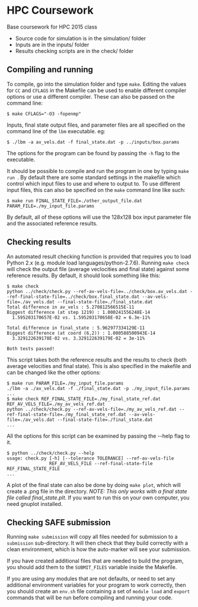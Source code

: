 # HPC Coursework

Base coursework for HPC 2015 class

* Source code for simulation is in the simulation/ folder
* Inputs are in the inputs/ folder
* Results checking scripts are in the check/ folder

## Compiling and running

To compile, go into the simulation folder and type `make`. Editing the values for `CC` and `CFLAGS` in the Makefile can be used to enable different compiler options or use a different compiler. These can also be passed on the command line:

    $ make CFLAGS="-O3 -fopenmp"

Inputs, final state output files, and parameter files are all specified on the command line of the `lbm` executable. eg:

    $ ./lbm -a av_vels.dat -f final_state.dat -p ../inputs/box.params

The options for the program can be found by passing the `-h` flag to the executable.

It should be possible to compile and run the program in one by typing `make run `. By default there are some standard settings in the makefile which control which input files to use and where to output to. To use different input files, this can also be specified on the `make` command line like such:

    $ make run FINAL_STATE_FILE=./other_output_file.dat PARAM_FILE=./my_input_file.params

By default, all of these options will use the 128x128 box input parameter file and the associated reference results.

## Checking results

An automated result checking function is provided that requires you to load Python 2.x (e.g. module load languages/python-2.7.6). Running `make check` will check the output file (average veclocities and final state) against some reference results. By default, it should look something like this:

    $ make check
    python ../check/check.py --ref-av-vels-file=../check/box.av_vels.dat --ref-final-state-file=../check/box.final_state.dat --av-vels-file=./av_vels.dat --final-state-file=./final_state.dat
    Total difference in av_vels : 5.270812566515E-11
    Biggest difference (at step 1219) : 1.000241556248E-14
      1.595203170657E-02 vs. 1.595203170658E-02 = 6.3e-11%

    Total difference in final_state : 5.962977334129E-11
    Biggest difference (at coord (6,2)) : 1.000588500943E-14
      3.329122639178E-02 vs. 3.329122639179E-02 = 3e-11%

    Both tests passed!

This script takes both the reference results and the results to check (both average velocities and final state). This is also specified in the makefile and can be changed like the other options:

    $ make run PARAM_FILE=./my_input_file.params
    ./lbm -a ./av_vels.dat -f ./final_state.dat -p ./my_input_file.params
    ...
    $ make check REF_FINAL_STATE_FILE=./my_final_state_ref.dat REF_AV_VELS_FILE=./my_av_vels_ref.dat
    python ../check/check.py --ref-av-vels-file=./my_av_vels_ref.dat --ref-final-state-file=./my_final_state_ref.dat --av-vels-file=./av_vels.dat --final-state-file=./final_state.dat
    ...

All the options for this script can be examined by passing the --help flag to it.

    $ python ../check/check.py --help
    usage: check.py [-h] [--tolerance TOLERANCE] --ref-av-vels-file
                    REF_AV_VELS_FILE --ref-final-state-file REF_FINAL_STATE_FILE
    ...

A plot of the final state can also be done by doing `make plot`, which will create a .png file in the directory. _NOTE: This only works with a final state file called final\_state.plt_. If you want to run this on your own computer, you need gnuplot installed.

## Checking SAFE submission

Running `make submission` will copy all files needed for submission to
a `submission` sub-directory. It will then check that they build
correctly with a clean environment, which is how the auto-marker will
see your submission.

If you have created additional files that are needed to build the
program, you should add them to the `SUBMIT_FILES` variable inside the
Makefile.

If you are using any modules that are not defaults, or need to set any
additional environment variables for your program to work correctly,
then you should create an `env.sh` file containing a set of `module
load` and `export` commands that will be run before compiling and
running your code.
